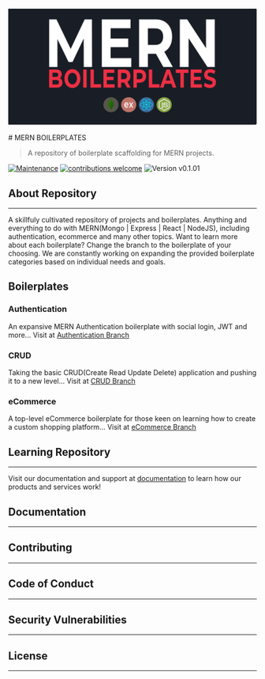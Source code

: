 <p align="center">
  <img src="https://github.com/spencerkphillips/MERN-Boilerplates/blob/main/repository/assets/Header.jpg?raw=true?size=100%" alt="Repository Header (MERN BOILERPLATES)">
</p>
# MERN BOILERPLATES

> A repository of boilerplate scaffolding for MERN projects.

[![Maintenance](https://img.shields.io/badge/Maintained%3F-yes-green.svg)](https://GitHub.com/Naereen/StrapDown.js/graphs/commit-activity)
[![contributions welcome](https://img.shields.io/badge/contributions-welcome-brightgreen.svg?style=flat)](https://github.com/dwyl/esta/issues)
![Version v0.1.01](https://img.shields.io/badge/version-v0.1.01-orange.svg?style=flat)

## About Repository

---

A skillfuly cultivated repository of projects and boilerplates. Anything and everything to do with MERN(Mongo | Express | React | NodeJS), including authentication, ecommerce and many other topics. Want to learn more about each boilerplate? Change the branch to the boilerplate of your choosing. We are constantly working on expanding the provided boilerplate categories based on individual needs and goals.

## Boilerplates

### Authentication

An expansive MERN Authentication boilerplate with social login, JWT and more...
Visit at [Authentication Branch](https://github.com/spencerkphillips/MERN-Boilerplates/tree/full-authentication)

### CRUD

Taking the basic CRUD(Create Read Update Delete) application and pushing it to a new level...
Visit at [CRUD Branch](https://github.com/spencerkphillips/MERN-Boilerplates/tree/full-crud)

### eCommerce

A top-level eCommerce boilerplate for those keen on learning how to create a custom shopping platform...
Visit at [eCommerce Branch](https://github.com/spencerkphillips/MERN-Boilerplates/tree/full-ecommerce)

## Learning Repository

---

Visit our documentation and support at [documentation](#) to learn how our products and services work!

## Documentation

---

## Contributing

---

## Code of Conduct

---

## Security Vulnerabilities

---

## License

---
